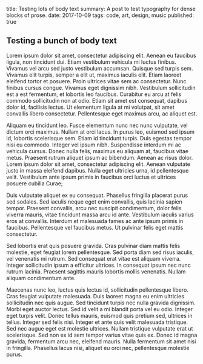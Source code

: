 title: Testing lots of body text
summary: A post to test typography for dense blocks of prose.
date: 2017-10-09
tags: code, art, design, music
published: true


## Testing a bunch of body text 

Lorem ipsum dolor sit amet, consectetur adipiscing elit. Aenean eu faucibus ligula, non tincidunt dui. Etiam vestibulum vehicula mi luctus finibus. Vivamus vel arcu sed justo vestibulum accumsan. Quisque sed turpis sem. Vivamus elit turpis, semper a elit ut, maximus iaculis elit. Etiam laoreet eleifend tortor et posuere. Proin ultrices vitae sem ac consectetur. Nunc finibus cursus congue. Vivamus eget dignissim nibh. Vestibulum sollicitudin est a est fermentum, et lobortis leo faucibus. Curabitur eu arcu at felis commodo sollicitudin non at odio. Etiam sit amet est consequat, dapibus dolor id, facilisis lectus. Ut elementum ligula at mi volutpat, sit amet convallis libero consectetur. Pellentesque eget maximus arcu, ac aliquet est.

Aliquam eu tincidunt leo. Fusce elementum nunc nec nunc vulputate, vel dictum orci maximus. Nullam at orci lacus. In purus leo, euismod sed ipsum id, lobortis scelerisque sem. Etiam id tincidunt turpis. Duis egestas tempor nisi eu commodo. Integer vel ipsum nibh. Suspendisse interdum mi ac vehicula cursus. Donec nulla felis, maximus eu aliquam at, faucibus vitae metus. Praesent rutrum aliquet ipsum ac bibendum. Aenean ac risus dolor. Lorem ipsum dolor sit amet, consectetur adipiscing elit. Aenean vulputate justo in massa eleifend dapibus. Nulla eget ultricies urna, id pellentesque velit. Vestibulum ante ipsum primis in faucibus orci luctus et ultrices posuere cubilia Curae;

Duis vulputate aliquet ex eu consequat. Phasellus fringilla placerat purus sed sodales. Sed iaculis neque eget enim convallis, quis lacinia sapien tempor. Praesent convallis, arcu nec suscipit condimentum, dolor felis viverra mauris, vitae tincidunt massa arcu id ante. Vestibulum iaculis varius eros at convallis. Interdum et malesuada fames ac ante ipsum primis in faucibus. Pellentesque vel faucibus metus. Ut pulvinar felis eget mattis consectetur.

Sed lobortis erat quis posuere gravida. Cras pulvinar diam mattis felis molestie, eget feugiat lorem pellentesque. Sed porta diam sed risus iaculis, vel venenatis mi rutrum. Sed consequat erat vitae est aliquam viverra. Integer sollicitudin ipsum a efficitur ultrices. In consequat ipsum nec nunc rutrum lacinia. Praesent sagittis mauris lobortis mollis venenatis. Nullam aliquam condimentum ante.

Maecenas nunc leo, luctus quis lectus id, sollicitudin pellentesque libero. Cras feugiat vulputate malesuada. Duis laoreet magna eu enim ultricies sollicitudin nec quis augue. Sed tincidunt turpis nec nulla gravida dignissim. Morbi eget auctor lectus. Sed id velit a mi blandit porta vel eu odio. Integer eget turpis velit. Donec tellus mauris, euismod quis pretium sed, ultrices in tellus. Integer sed felis nisi. Integer et ante quis velit malesuada tristique. Sed nec augue eget est molestie ultrices. Nullam tristique vulputate erat ut scelerisque. Sed non ex id sem tempor varius vitae quis ex. Donec id magna gravida, fermentum arcu nec, eleifend mauris. Nulla fermentum sit amet nisi in fringilla. Phasellus lacus nisi, aliquet eu orci nec, pellentesque molestie purus. 
